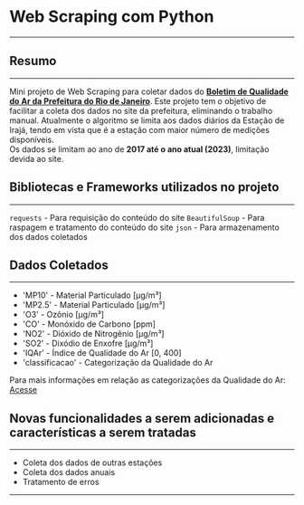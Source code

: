# Web Scraping com Python

---

## Resumo

 ---

 Mini projeto de Web Scraping para coletar dados do **[Boletim de Qualidade do Ar da Prefeitura do Rio de Janeiro](https://jeap.rio.rj.gov.br/je-metinfosmac/boletim)**. Este projeto tem o objetivo de facilitar a coleta dos dados no site da prefeitura, eliminando o trabalho manual.
 Atualmente o algoritmo se limita aos dados diários da Estação de Irajá, tendo em vista que é a estação com maior número de medições disponíveis.  
 Os dados se limitam ao ano de **2017 até o ano atual (2023)**, limitação devida ao site.

## Bibliotecas e Frameworks utilizados no projeto

---

`requests` - Para requisição do conteúdo do site
`BeautifulSoup` - Para raspagem e tratamento do conteúdo do site
`json` - Para armazenamento dos dados coletados

## Dados Coletados

---

- 'MP10' - Material Particulado [µg/m³]
- 'MP2.5' - Material Particulado [µg/m³]
- 'O3' - Ozônio [µg/m³]
- 'CO' - Monóxido de Carbono [ppm]
- 'NO2' - Dióxido de Nitrogênio [µg/m³]
- 'SO2' - Dixódio de Enxofre [µg/m³]
- 'IQAr' - Índice de Qualidade do Ar [0, 400]
- 'classificacao' - Categorização da Qualidade do Ar

Para mais informações em relação as categorizações da Qualidade do Ar: [Acesse](https://jeap.rio.rj.gov.br/je-metinfosmac/boletim)

## Novas funcionalidades a serem adicionadas e características a serem tratadas

---

- Coleta dos dados de outras estações
- Coleta dos dados anuais
- Tratamento de erros

---

